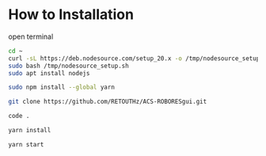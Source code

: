 # How to Installation
open terminal

```bash
cd ~
curl -sL https://deb.nodesource.com/setup_20.x -o /tmp/nodesource_setup.sh
sudo bash /tmp/nodesource_setup.sh
sudo apt install nodejs
```

```bash
sudo npm install --global yarn
```

```bash
git clone https://github.com/RETOUTHz/ACS-ROBORESgui.git
```

```bash
code .
```

```bash
yarn install
```

```bash
yarn start
```